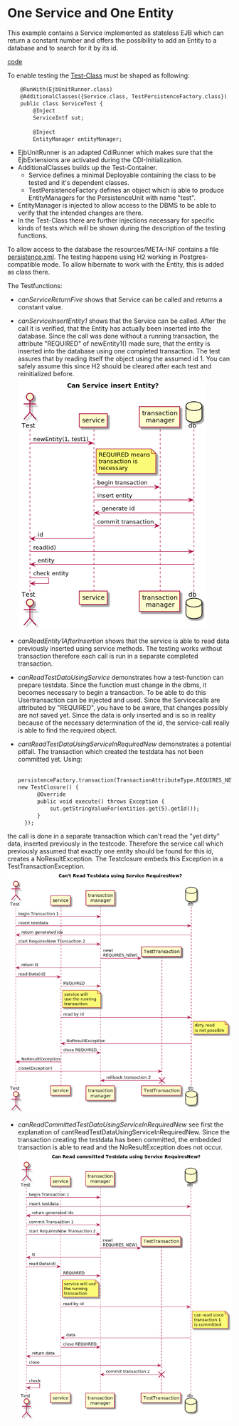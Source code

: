 # One Service and One Entity

This example contains a Service implemented as stateless EJB which can return a constant number and offers the possibility to
add an Entity to a database and to search for it by its id.

[code](https://github.com/1and1/ejb-cdi-unit/tree/master/ejb-cdi-unit-examples/ex1-1entity)

To enable testing the [Test-Class](https://github.com/1and1/ejb-cdi-unit/blob/master/ejb-cdi-unit-examples/ex1-1entity/src/test/java/com/oneandone/ejbcdiunit/test/ServiceTest.java) must be shaped as following:

        @RunWith(EjbUnitRunner.class)
        @AdditionalClasses({Service.class, TestPersistenceFactory.class})
        public class ServiceTest {
            @Inject
            ServiceIntf sut;

            @Inject
            EntityManager entityManager;

* EjbUnitRunner is an adapted CdiRunner which makes sure that the EjbExtensions are activated during the CDI-Initialization.
* AdditionalClasses builds up the Test-Container.
    * Service defines a minimal Deployable containing the class to be tested and it's dependent classes.
    * TestPersistenceFactory defines an object which is able to produce EntityManagers for the PersistenceUnit with name "test".
* EntityManager is injected to allow access to the DBMS to be able to verify that the intended changes are there.
* In the Test-Class there are further injections necessary for specific kinds of tests which will be shown during the description of the testing functions.


To allow access to the database the resources/META-INF contains a file [persistence.xml](https://github.com/1and1/ejb-cdi-unit/blob/master/ejb-cdi-unit-examples/ex1-service1entity/src/test/resources/META-INF/persistence.xml). The testing happens using H2 working in Postgres-compatible mode.
To allow hibernate to work with the Entity, this is added as class there.

The Testfunctions:

* *canServiceReturnFive* shows that Service can be called and returns a constant value.
* *canServiceInsertEntity1* shows that the Service can be called. After the call it is verified, that the Entity has actually been inserted into the database. Since the call was done without a running transaction, the attribute "REQUIRED" of newEntity1() made sure, that the entity is inserted into the database using one completed transaction. The test assures that by reading itself the object using the assumed id 1. You can safely assume this since H2 should be cleared after each test and reinitialized before.
![image](images/CanServiceInsertEntity.png)

* *canReadEntity1AfterInsertion* shows that the service is able to read data previously inserted using service methods. The testing works without transaction therefore each call is run in a separate completed transaction.
* *canReadTestDataUsingService* demonstrates how a test-function can prepare testdata. Since the function must change in the dbms, it becomes necessary to begin a transaction. To be able to do this Usertransaction can be injected and used. Since the Servicecalls are attributed by "REQUIRED", you have to be aware, that changes possibly are not saved yet. Since the data is only inserted and is so in reality because of the necessary determination of the id, the service-call really is able to find the required object.
* *cantReadTestDataUsingServiceInRequiredNew* demonstrates a potential pitfall. The transaction which created the testdata has not been committed yet. Using:  

         persistenceFactory.transaction(TransactionAttributeType.REQUIRES_NEW, new TestClosure() {
            @Override
            public void execute() throws Exception {
                sut.getStringValueFor(entities.get(5).getId());
            }
        });    
the call is done in a separate transaction which can't read the "yet dirty" data, inserted previously in the testcode. Therefore the service call which previously assumed that exactly one entity should be found for this id, creates a NoResultException. The Testclosure embeds this Exception in a TestTransactionException.
![image](images/CantReadTestDataUsingServiceInRequiredNew.png)

* *canReadCommittedTestDataUsingServiceInRequiredNew* see first the explanation of cantReadTestDataUsingServiceInRequiredNew. Since the transaction creating the testdata has been committed, the embedded transaction is able to read and the NoResultException does not occur.
![image](images/CanReadCommittedTestDataUsingServiceInRequiredNew.png)

